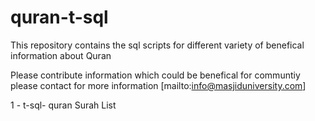 # quran-t-sql
This repository contains the sql scripts for different variety of benefical information about Quran

Please contribute information which could be benefical for communtiy
please contact for more information
[mailto:info@masjiduniversity.com]


1 - t-sql- quran Surah List 
